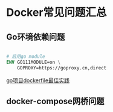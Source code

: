 # Docker常见问题汇总

## Go环境依赖问题

```Dockerfile

# 启用go module
ENV GO111MODULE=on \
    GOPROXY=https://goproxy.cn,direct

```

[go项目dockerfile最佳实践](https://www.cnblogs.com/baoshu/p/13399780.html)


## docker-compose网桥问题

